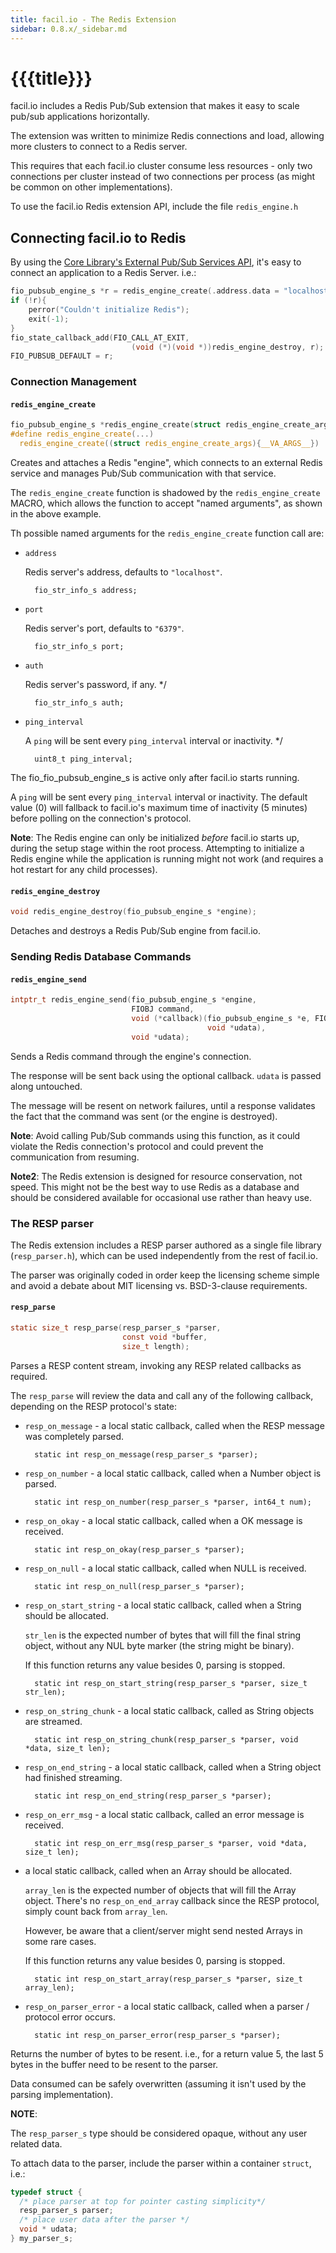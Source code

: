 ```yaml
---
title: facil.io - The Redis Extension
sidebar: 0.8.x/_sidebar.md
---
```

# {{{title}}}

facil.io includes a Redis Pub/Sub extension that makes it easy to scale pub/sub applications horizontally.

The extension was written to minimize Redis connections and load, allowing more clusters to connect to a Redis server.

This requires that each facil.io cluster consume less resources - only two connections per cluster instead of two connections per process (as might be common on other implementations).

To use the facil.io Redis extension API, include the file `redis_engine.h`

## Connecting facil.io to Redis

By using the [Core Library's External Pub/Sub Services API](fio#external-pub-sub-services), it's easy to connect an application to a Redis Server. i.e.:

```c
fio_pubsub_engine_s *r = redis_engine_create(.address.data = "localhost");
if (!r){
    perror("Couldn't initialize Redis");
    exit(-1);
}
fio_state_callback_add(FIO_CALL_AT_EXIT,
                           (void (*)(void *))redis_engine_destroy, r);
FIO_PUBSUB_DEFAULT = r;
```

### Connection Management

#### `redis_engine_create`

```c
fio_pubsub_engine_s *redis_engine_create(struct redis_engine_create_args);
#define redis_engine_create(...)                                               \
  redis_engine_create((struct redis_engine_create_args){__VA_ARGS__})
```

Creates and attaches a Redis "engine", which connects to an external Redis service and manages Pub/Sub communication with that service.

The `redis_engine_create` function is shadowed by the `redis_engine_create` MACRO, which allows the function to accept "named arguments", as shown in the above example.

Th possible named arguments for the `redis_engine_create` function call are:

* `address`

    Redis server's address, defaults to `"localhost"`.

        fio_str_info_s address;
* `port`
 
    Redis server's port, defaults to `"6379"`.

        fio_str_info_s port;

* `auth`

    Redis server's password, if any. */

        fio_str_info_s auth;

* `ping_interval`

    A `ping` will be sent every `ping_interval` interval or inactivity. */

        uint8_t ping_interval;

The fio_fio_pubsub_engine_s is active only after facil.io starts running.

A `ping` will be sent every `ping_interval` interval or inactivity. The default value (0) will fallback to facil.io's maximum time of inactivity (5 minutes) before polling on the connection's protocol.

**Note**: The Redis engine can only be initialized *before* facil.io starts up, during the setup stage within the root process. Attempting to initialize a Redis engine while the application is running might not work (and requires a hot restart for any child processes).

#### `redis_engine_destroy`

```c
void redis_engine_destroy(fio_pubsub_engine_s *engine);
```

Detaches and destroys a Redis Pub/Sub engine from facil.io.

### Sending Redis Database Commands

#### `redis_engine_send`

```c
intptr_t redis_engine_send(fio_pubsub_engine_s *engine,
                           FIOBJ command,
                           void (*callback)(fio_pubsub_engine_s *e, FIOBJ reply,
                                            void *udata),
                           void *udata);
```

Sends a Redis command through the engine's connection.

The response will be sent back using the optional callback. `udata` is passed along untouched.

The message will be resent on network failures, until a response validates the fact that the command was sent (or the engine is destroyed).

**Note**: Avoid calling Pub/Sub commands using this function, as it could violate the Redis connection's protocol and could prevent the communication from resuming.
 
**Note2**: The Redis extension is designed for resource conservation, not speed. This might not be the best way to use Redis as a database and should be considered available for occasional use rather than heavy use.


### The RESP parser

The Redis extension includes a RESP parser authored as a single file library (`resp_parser.h`), which can be used independently from the rest of facil.io.

The parser was originally coded in order keep the licensing scheme simple and avoid a debate about MIT licensing vs. BSD-3-clause requirements.

#### `resp_parse`

```c
static size_t resp_parse(resp_parser_s *parser,
                         const void *buffer,
                         size_t length);
```

Parses a RESP content stream, invoking any RESP related callbacks as required.

The `resp_parse` will review the data and call any of the following callback, depending on the RESP protocol's state:

* `resp_on_message` - a local static callback, called when the RESP message was completely parsed.

        static int resp_on_message(resp_parser_s *parser);

* `resp_on_number` - a local static callback, called when a Number object is parsed.

        static int resp_on_number(resp_parser_s *parser, int64_t num);
* `resp_on_okay` - a local static callback, called when a OK message is received.

        static int resp_on_okay(resp_parser_s *parser);
* `resp_on_null` - a local static callback, called when NULL is received.

        static int resp_on_null(resp_parser_s *parser);

* `resp_on_start_string` - a local static callback, called when a String should be allocated.

    `str_len` is the expected number of bytes that will fill the final string object, without any NUL byte marker (the string might be binary).

    If this function returns any value besides 0, parsing is stopped.

        static int resp_on_start_string(resp_parser_s *parser, size_t str_len);

* `resp_on_string_chunk` - a local static callback, called as String objects are streamed. 

        static int resp_on_string_chunk(resp_parser_s *parser, void *data, size_t len);

* `resp_on_end_string` - a local static callback, called when a String object had finished streaming. 

        static int resp_on_end_string(resp_parser_s *parser);

* `resp_on_err_msg` - a local static callback, called an error message is received. 

        static int resp_on_err_msg(resp_parser_s *parser, void *data, size_t len);


* a local static callback, called when an Array should be allocated.

    `array_len` is the expected number of objects that will fill the Array object.
    There's no `resp_on_end_array` callback since the RESP protocol, simply count back from `array_len`.

    However, be aware that a client/server might send nested Arrays in some rare cases.

    If this function returns any value besides 0, parsing is stopped.

        static int resp_on_start_array(resp_parser_s *parser, size_t array_len);

* `resp_on_parser_error` - a local static callback, called when a parser / protocol error occurs. 

        static int resp_on_parser_error(resp_parser_s *parser);



Returns the number of bytes to be resent. i.e., for a return value 5, the last 5 bytes in the buffer need to be resent to the parser.

Data consumed can be safely overwritten (assuming it isn't used by the parsing implementation).

**NOTE**:

The `resp_parser_s` type should be considered opaque, without any user related data.

To attach data to the parser, include the parser within a container `struct`, i.e.:

```c
typedef struct {
  /* place parser at top for pointer casting simplicity*/
  resp_parser_s parser;
  /* place user data after the parser */
  void * udata;
} my_parser_s;
```
 
